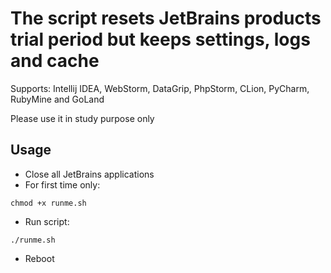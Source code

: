 # The script resets JetBrains products trial period but keeps settings, logs and cache

Supports: Intellij IDEA, WebStorm, DataGrip, PhpStorm, CLion, PyCharm, RubyMine and GoLand

Please use it in study purpose only

## Usage

- Close all JetBrains applications
- For first time only:
```shell script
chmod +x runme.sh
```
- Run script:
```shell script
./runme.sh
```
- Reboot


